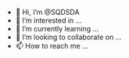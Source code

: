 - 👋 Hi, I’m @SQDSDA
- 👀 I’m interested in ...
- 🌱 I’m currently learning ...
- 💞️ I’m looking to collaborate on ...
- 📫 How to reach me ...

<!---
SQDSDA/SQDSDA is a ✨ special ✨ repository because its `README.md` (this file) appears on your GitHub profile.
You can click the Preview link to take a look at your changes.
--->
